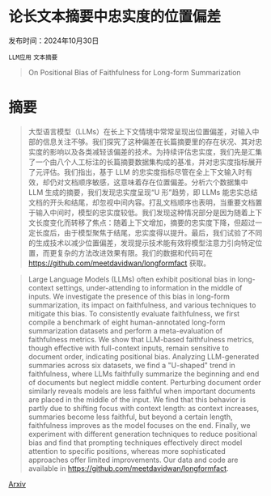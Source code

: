 # 论长文本摘要中忠实度的位置偏差

发布时间：2024年10月30日

`LLM应用` `文本摘要`

> On Positional Bias of Faithfulness for Long-form Summarization

# 摘要

> 大型语言模型（LLMs）在长上下文情境中常常呈现出位置偏差，对输入中部的信息关注不够。我们探究了这种偏差在长篇摘要里的存在状况、其对忠实度的影响以及各类减轻该偏差的技术。为持续评估忠实度，我们先是汇集了一个由八个人工标注的长篇摘要数据集构成的基准，并对忠实度指标展开了元评估。我们指出，基于 LLM 的忠实度指标尽管在全上下文输入时有效，却仍对文档顺序敏感，这意味着存在位置偏差。分析六个数据集中 LLM 生成的摘要，我们发现忠实度呈现“U 形”趋势，即 LLMs 能忠实总结文档的开头和结尾，却忽视中间内容。打乱文档顺序也表明，当重要文档置于输入中间时，模型的忠实度较低。我们发现这种情况部分是因为随着上下文长度变化而转移了焦点：随着上下文增加，摘要的忠实度下降，但超过一定长度后，由于模型聚焦于结尾，忠实度得以提升。最后，我们试验了不同的生成技术以减少位置偏差，发现提示技术能有效将模型注意力引向特定位置，而更复杂的方法改进效果有限。我们的数据和代码可在 https://github.com/meetdavidwan/longformfact 获取。

> Large Language Models (LLMs) often exhibit positional bias in long-context settings, under-attending to information in the middle of inputs. We investigate the presence of this bias in long-form summarization, its impact on faithfulness, and various techniques to mitigate this bias. To consistently evaluate faithfulness, we first compile a benchmark of eight human-annotated long-form summarization datasets and perform a meta-evaluation of faithfulness metrics. We show that LLM-based faithfulness metrics, though effective with full-context inputs, remain sensitive to document order, indicating positional bias. Analyzing LLM-generated summaries across six datasets, we find a "U-shaped" trend in faithfulness, where LLMs faithfully summarize the beginning and end of documents but neglect middle content. Perturbing document order similarly reveals models are less faithful when important documents are placed in the middle of the input. We find that this behavior is partly due to shifting focus with context length: as context increases, summaries become less faithful, but beyond a certain length, faithfulness improves as the model focuses on the end. Finally, we experiment with different generation techniques to reduce positional bias and find that prompting techniques effectively direct model attention to specific positions, whereas more sophisticated approaches offer limited improvements. Our data and code are available in https://github.com/meetdavidwan/longformfact.

[Arxiv](https://arxiv.org/abs/2410.23609)